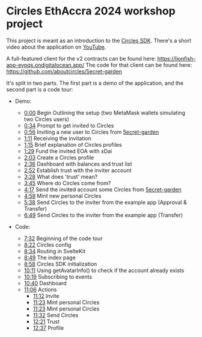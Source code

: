 # Circles EthAccra 2024 workshop project
This project is meant as an introduction to the [Circles SDK](https://docs.aboutcircles.com).
There's a short video about the application on [YouTube](https://www.youtube.com/watch?v=EqowvBKE5EY). 

A full-featured client for the v2 contracts can be found here: https://lionfish-app-eypqs.ondigitalocean.app/
The code for that client can be found here: https://github.com/aboutcircles/5ecret-garden

It's split in two parts. The first part is a demo of the application, and the second part is a code tour:

* Demo:
  * [0:00](https://youtu.be/EqowvBKE5EY?feature=shared) Begin
    Outlining the setup (two MetaMask wallets simulating two Circles users)
  * [0:34](https://youtu.be/EqowvBKE5EY?feature=shared&t=34) Prompt to get invited to Circles 
  * [0:56](https://youtu.be/EqowvBKE5EY?feature=shared&t=56) Inviting a new user to Circles from [5ecret-garden](https://lionfish-app-eypqs.ondigitalocean.app/)
  * [1:11](https://youtu.be/EqowvBKE5EY?feature=shared&t=71) Receiving the invitation
  * [1:15](https://youtu.be/EqowvBKE5EY?feature=shared&t=75) Brief explanation of Circles profiles
  * [1:29](https://youtu.be/EqowvBKE5EY?feature=shared&t=89) Fund the invited EOA with xDai
  * [2:03](https://youtu.be/EqowvBKE5EY?feature=shared&t=123) Create a Circles profile
  * [2:36](https://youtu.be/EqowvBKE5EY?feature=shared&t=156) Dashboard with balances and trust list
  * [2:52](https://youtu.be/EqowvBKE5EY?feature=shared&t=172) Establish trust with the inviter account
  * [3:28](https://youtu.be/EqowvBKE5EY?feature=shared&t=208) What does 'trust' mean?
  * [3:45](https://youtu.be/EqowvBKE5EY?feature=shared&t=225) Where do Circles come from?
  * [4:17](https://youtu.be/EqowvBKE5EY?feature=shared&t=257) Send the invited account some Circles from  [5ecret-garden](https://lionfish-app-eypqs.ondigitalocean.app/)
  * [4:58](https://youtu.be/EqowvBKE5EY?feature=shared&t=298) Mint new personal Circles
  * [5:38](https://youtu.be/EqowvBKE5EY?feature=shared&t=338) Send Circles to the inviter from the example app (Approval & Transfer)
  * [6:49](https://youtu.be/EqowvBKE5EY?feature=shared&t=409) Send Circles to the inviter from the example app (Transfer)

* Code:
  * [7:32](https://youtu.be/EqowvBKE5EY?feature=shared&t=452) Beginning of the code tour
  * [8:22](https://youtu.be/EqowvBKE5EY?feature=shared&t=502) Circles config
  * [8:34](https://youtu.be/EqowvBKE5EY?feature=shared&t=502) Routing in SvelteKit
  * [8:49](https://youtu.be/EqowvBKE5EY?feature=shared&t=529) The index page
  * [8:58](https://youtu.be/EqowvBKE5EY?feature=shared&t=538) Circles SDK initialization
  * [10:11](https://youtu.be/EqowvBKE5EY?feature=shared&t=611) Using getAvatarInfo() to check if the account already exists
  * [10:19](https://youtu.be/EqowvBKE5EY?feature=shared&t=619) Subscribing to events
  * [10:40](https://youtu.be/EqowvBKE5EY?feature=shared&t=640) Dashboard
  * [11:06](https://youtu.be/EqowvBKE5EY?feature=shared&t=666) Actions
    * [11:12](https://youtu.be/EqowvBKE5EY?feature=shared&t=672) Invite
    * [11:23](https://youtu.be/EqowvBKE5EY?feature=shared&t=683) Mint personal Circles
    * [11:23](https://youtu.be/EqowvBKE5EY?feature=shared&t=683) Mint personal Circles
    * [11:32](https://youtu.be/EqowvBKE5EY?feature=shared&t=692) Send Circles
    * [12:21](https://youtu.be/EqowvBKE5EY?feature=shared) Trust
    * [12:37](https://youtu.be/EqowvBKE5EY?feature=shared&t=757) Profile
